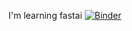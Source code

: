 I'm learning fastai
[![Binder](https://mybinder.org/badge_logo.svg)](https://mybinder.org/v2/gh/tanwasp/fastai/65d4ee83ba537c985192ba5035faabe96b4906b3?urlpath=%2Fdoc%2Ftree%2F02_production%2Fbear_voila_deployment.ipynb)
